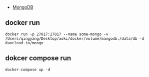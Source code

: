 
- [MongoDB](https://dashboard.daocloud.io/packages/487751ba-45ef-49d6-833a-490dfaa5e08b)
## docker run

```
docker run -p 27017:27017 --name some-mongo -v /Users/qingyang/Desktop/aoki/docker/volume/mangodb:/data/db -d daocloud.io/mongo
```

## dokcer compose run
```
docker-compose up -d
```